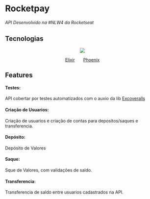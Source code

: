 # Rocketpay

<h6> API Desenvolvido na #NLW4 da Rocketseat </h6>

## Tecnologias

<div>
<p align="center">
<img src="https://miro.medium.com/max/700/1*34-5tbanwB0yo0ccyP_7oA.jpeg"  /> 
 </p>
</div>
<p align="center">
 <a href="https://elixir-lang.org/">Elixir</a> &nbsp &nbsp &nbsp <a href="https://www.phoenixframework.org/">Phoenix</a> 

## Features

 <h4>Testes:</h4> 
  API cobertar por testes automatizados com o auxio da lib <a href="https://github.com/parroty/excoveralls">Excoveralls</a>
 <h4>Criação de Usuarios:</h4> 
  Criação de usuarios e criação de contas para depositos/saques e transferencia.
 <h4>Depósito:</h4>
  Depósito de Valores
  <h4>Saque:</h4>
   Sque de Valores, com validações de saldo.
  <h4>Transferencia:</h4>
  Transferencia de saldo entre usuarios cadastrados na API.
 

